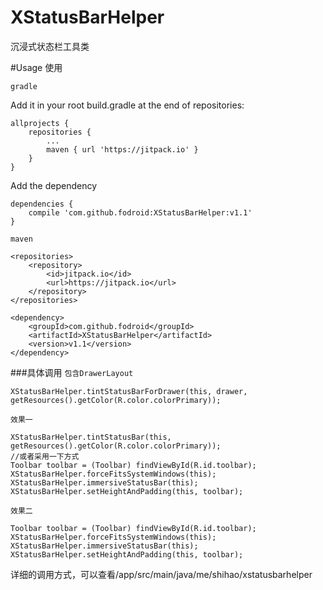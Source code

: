 # XStatusBarHelper
沉浸式状态栏工具类


#Usage 使用

`gradle`

Add it in your root build.gradle at the end of repositories:

    allprojects {
        repositories {
            ...
            maven { url 'https://jitpack.io' }
        }
    }
Add the dependency

    dependencies {
        compile 'com.github.fodroid:XStatusBarHelper:v1.1'
    }
`maven`

    <repositories>
        <repository>
            <id>jitpack.io</id>
            <url>https://jitpack.io</url>
        </repository>
    </repositories>

    <dependency>
        <groupId>com.github.fodroid</groupId>
        <artifactId>XStatusBarHelper</artifactId>
        <version>v1.1</version>
    </dependency>

###具体调用
`包含DrawerLayout`

    XStatusBarHelper.tintStatusBarForDrawer(this, drawer, getResources().getColor(R.color.colorPrimary));

`效果一`

    XStatusBarHelper.tintStatusBar(this, getResources().getColor(R.color.colorPrimary));
    //或者采用一下方式
    Toolbar toolbar = (Toolbar) findViewById(R.id.toolbar);
    XStatusBarHelper.forceFitsSystemWindows(this);
    XStatusBarHelper.immersiveStatusBar(this);
    XStatusBarHelper.setHeightAndPadding(this, toolbar);

`效果二`

    Toolbar toolbar = (Toolbar) findViewById(R.id.toolbar);
    XStatusBarHelper.forceFitsSystemWindows(this);
    XStatusBarHelper.immersiveStatusBar(this);
    XStatusBarHelper.setHeightAndPadding(this, toolbar);

详细的调用方式，可以查看/app/src/main/java/me/shihao/xstatusbarhelper